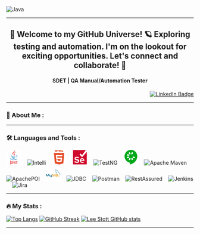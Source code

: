 <img src="https://github.com/ozgurgogersin/ozgurgogersin/blob/main/githubprofile.gif"  alt="Java" width="900" height="300"/>

---
<h2 align="center">👋 Welcome to my GitHub Universe! 🪐 Exploring testing and automation. I'm on the lookout for exciting opportunities. Let's connect and collaborate! 🚀</h1>
<h4 align="center">SDET | QA Manual/Automation Tester</h4>
<div id="badges" align="right">
  <a href="https://www.linkedin.com/in/ozgurgogersin/">
    <img src="https://img.shields.io/badge/LinkedIn-blue?style=for-the-badge&logo=linkedin&logoColor=white" alt="LinkedIn Badge"/>
  </a>
</div>

---

### 🌟 About Me :

---

### :hammer_and_wrench: Languages and Tools :
<div>
  
  <img src="https://github.com/devicons/devicon/blob/master/icons/java/java-original-wordmark.svg"  alt="Java" width="40" height="40"/>&nbsp;&nbsp;&nbsp;
  <img src="https://upload.wikimedia.org/wikipedia/commons/thumb/9/9c/IntelliJ_IDEA_Icon.svg/512px-IntelliJ_IDEA_Icon.svg.png"  alt="Intelli" width="40" height="40"/>&nbsp;&nbsp;&nbsp;
  <img src="https://github.com/devicons/devicon/blob/master/icons/html5/html5-plain-wordmark.svg"  alt="Html5" width="40" height="40"/>&nbsp;&nbsp;&nbsp;
  <img src="https://github.com/devicons/devicon/blob/master/icons/selenium/selenium-original.svg"  alt="Selenium" width="40" height="40"/>&nbsp;&nbsp;&nbsp;
  <img src="https://e7.pngegg.com/pngimages/640/776/png-clipart-testng-logo-software-testing-software-framework-computer-icons-automation-testing-angle-text.png" alt="TestNG" width="70" height="40"/>&nbsp;&nbsp;&nbsp;
  <img src="https://github.com/devicons/devicon/blob/master/icons/cucumber/cucumber-plain.svg"  alt="Cucumber" width="40" height="40"/>&nbsp;&nbsp;&nbsp;
  <img src="https://www.ambient-it.net/wp-content/uploads/2022/05/Logo-Apache-Maven.png" alt="Apache Maven" width="40" height="40"/>&nbsp;&nbsp;&nbsp;
  <img src="https://upload.wikimedia.org/wikipedia/commons/thumb/f/f2/Apache_POI_project_logo_%282018%29.svg/487px-Apache_POI_project_logo_%282018%29.svg.png" alt="ApachePOI" width="80" height="20"/>&nbsp;&nbsp;&nbsp;
  <img src="https://github.com/devicons/devicon/blob/master/icons/mysql/mysql-original-wordmark.svg" alt="mySQL" width="40" height="40"/>&nbsp;&nbsp;&nbsp;
  <img src="https://nehajain216.github.io/img/jdbc.png" alt="JDBC" width="40" height="40"/>&nbsp;&nbsp;&nbsp;
  <img src="https://www.svgrepo.com/show/354202/postman-icon.svg" alt="Postman" width="40" height="40"/>&nbsp;&nbsp;&nbsp;
  <img src="https://avatars.githubusercontent.com/u/19369327?s=200&v=4" alt="RestAssured" width="40" height="40"/>&nbsp;&nbsp;&nbsp;
  <img src="https://upload.wikimedia.org/wikipedia/commons/thumb/e/e9/Jenkins_logo.svg/226px-Jenkins_logo.svg.png?20120629215426" alt="Jenkins" width="40" height="40"/>&nbsp;&nbsp;&nbsp;
  <img src="https://cdn.worldvectorlogo.com/logos/jira-1.svg" alt="Jira" width="40" height="40"/>&nbsp;

</div>

---

### :fire: My Stats :
[![Top Langs](https://github-readme-stats.vercel.app/api/top-langs/?username=ozgurgogersin&theme=dark#gh-dark-mode-only)](https://github.com/anuraghazra/github-readme-stats)&nbsp;[![GitHub Streak](http://github-readme-streak-stats.herokuapp.com?user=ozgurgogersin&theme=dark#gh-dark-mode-only)](https://git.io/streak-stats)
[![Lee Stott GitHub stats](https://github-readme-stats.vercel.app/api?username=ozgurgogersin&show_icons=true&theme=dark#gh-dark-mode-only)](https://github.com/anuraghazra/github-readme-stats)


---
